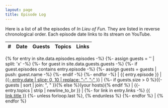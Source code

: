 ```yaml
---
layout: page
title: Episode Log
---
```


Here is a list of all the episodes of *In Lieu of Fun*. They are listed in
reverse chronological order. Each episode date links to its stream on YouTube.

| # | Date | Guests | Topics | Links |
|---|------|--------|--------|-------|
{% for entry in site.data.episodes.episodes -%}
{%- assign guests = '' | split: 'x' -%}
{%- for guest in site.data.guests.guests -%}
 {%- if guest.episodes contains entry.episode -%}
   {%- assign guests = guests | push: guest.name -%}
 {%- endif -%}
{%- endfor -%}
| <a name="ep{{ entry.episode }}"></a>{{ entry.episode }} | <a href="{{ entry.youtube }}">
  {{- entry.date | slice: 0, 10 | replace: "-", "‑" }}</a> |
  {%- if guests.size > 0 %}{{- guests | sort | join: ", " }}{% else %}(your hosts){% endif %} |
  {{- entry.topics | strip | newline_to_br }} |
{%-  for link in entry.links -%}
  <a href="{{ link.url }}">{{ link.title }}</a>
  {%- unless forloop.last %}, {% endunless %}
  {%- endfor %} |
{% endfor %}
